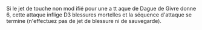 Si le jet de touche non mod ifié pour une a tt aque de Dague de Givre donne 6, cette attaque inflige D3 blessures mortelles et la séquence d'attaque se termine (n'effectuez pas de jet de blessure ni de sauvegarde). 